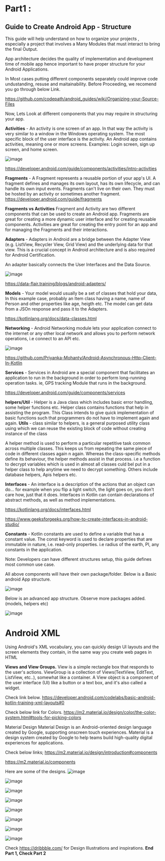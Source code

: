 


# Part1 :
## Guide to Create Android App - Structure
This guide will help understand on how to organize your projects , especially a project that involves a Many Modules that must 
interact to bring the final Output. 

App architecture decides the quality of implementation and development time of mobile app hence important to have proper structure for your Android Applications.

In Most cases putting different components separately could improve code undustanding, resuse and maitainability.
Before Proceeding, we recomend you go through below Link.

https://github.com/codepath/android_guides/wiki/Organizing-your-Source-Files

Now, Lets Look at different components that you may require in structuring your app.

**Activities** -  An activity is one screen of an app. In that way the activity is very similar to a window in the Windows operating system. The most specific block of the user interface is the activity. An Android app contains activities, meaning one or more screens. Examples: Login screen, sign up screen, and home screen.

![image](https://github.com/modcomlearning/Guide/assets/66998462/3ea54da4-2141-4abd-a08f-0a22c1acbd10)

https://developer.android.com/guide/components/activities/intro-activities

**Fragments** - A Fragment represents a reusable portion of your app's UI. A fragment defines and manages its own layout, has its own lifecycle, and can handle its own input events. Fragments can't live on their own. They must be hosted by an activity or sometimes another fragment.
https://developer.android.com/guide/fragments


**Fragments vs Activities**
Fragment and Activity are two different components that can be used to create an Android app. Fragments are great for creating a more dynamic user interface and for creating reusable components. Activities are great for creating the entry point for an app and for managing the Fragments and their interactions.


**Adapters** - Adapters in Android are a bridge between the Adapter View (e.g. ListView, Recycler View, Grid View) and the underlying data for that view. This is a crucial concept in Android architecture and is also required for Android Certification.

An adapter basically connects the User Interfaces and the Data Source.

![image](https://github.com/modcomlearning/Guide/assets/66998462/fb217a29-6b82-4b74-9d1e-3d0a795a5f1c)

https://data-flair.training/blogs/android-adapters/

**Models**  - Your model would usually be a set of classes that hold your data, 
In this example case, probably an Item class having a name, name of Person and other properties like age, heigth etc.
The model can get data from a JSOn response and pass it to the Adapters.

https://kotlinlang.org/docs/data-classes.html

**Networking** - Android Networking module lets your application connect to the internet or any other local network and allows you to perform network operations, i.e connect to an API etc.

![image](https://github.com/modcomlearning/Guide/assets/66998462/42a2bb37-e532-496e-bbe5-d079816aa455)

https://github.com/Priyanka-Mohanty/Android-Asynchronous-Http-Client-In-Kotlin


**Services** - Services in Android are a special component that facilitates an application to run in the background in order to perform long-running operation tasks. ie, GPS tracking Module that runs in the background.

https://developer.android.com/guide/components/services

**helpers/Util** - Helper is a Java class which includes basic error handling, some helper functions etc. Helper class contains functions that help in assisting the program. This Class intends to give quick implementation of basic functions such that programmers do not have to implement again and again.
**Utils** -  class similar to helpers, is a general purposed utility class using which we can reuse the existing block of code without creating instance of the class

A helper method is used to perform a particular repetitive task common across multiple classes. This keeps us from repeating the same piece of code in different classes again n again. Whereas the class-specific methods define its behaviour, the helper methods assist in that process. i.e a function to decrypt variables which is used in almost all classes culd bel put in a helper class to help anytime we need to decrypt something. Others include database helpers, Apis helpers etc.

**Interfaces** - An interface is a description of the actions that an object can do... for example when you flip a light switch, the light goes on, you don't care how, just that it does. 
Interfaces in Kotlin can contain declarations of abstract methods, as well as method implementations.

https://kotlinlang.org/docs/interfaces.html

https://www.geeksforgeeks.org/how-to-create-interfaces-in-android-studio/

**Constants** - Kotlin constants are used to define a variable that has a constant value. The const keyword is used to declare properties that are immutable in nature, i.e. read-only properties. i.e radius of the earth, PI, any constants in the application.

Note: Developers can have different structures setup, this guide defines most common use case.


All above components will have their own package/folder.
Below is a Basic android App structure.

![image](https://github.com/modcomlearning/Guide/assets/66998462/117665b1-d233-44e6-ae54-aedda69fdd19)


Below is an advanced app structure.
Observe more packages added.(models, helpers etc)

![image](https://github.com/modcomlearning/Guide/assets/66998462/7f4603c4-547c-4ffd-943c-2b50e7998090)


# Android XML
Using Android's XML vocabulary, you can quickly design UI layouts and the screen elements they contain, in the same way you create web pages in HTML

**Views and View Groups.**
View is a simple rectangle box that responds to the user's actions. ViewGroup is a collection of Views(TextView, EditText, ListView, etc..), somewhat like a container. A View object is a component of the user interface (UI) like a button or a text box, and it's also called a widget.

Check link below.
https://developer.android.com/codelabs/basic-android-kotlin-training-xml-layouts#0

Check below link for Colors.
https://m2.material.io/design/color/the-color-system.html#tools-for-picking-colors

Material Design
Material Design is an Android-oriented design language created by Google, supporting onscreen touch experiences.
Material is a design system created by Google to help teams build high-quality digital experiences for applications.

Check below links;
https://m2.material.io/design/introduction#components

https://m2.material.io/components

Here are some of the designs.
![image](https://github.com/modcomlearning/Guide/assets/66998462/36441d61-b123-4bfb-9042-079be7021075)

![image](https://github.com/modcomlearning/Guide/assets/66998462/25edef9c-f032-4d43-bf62-7d1b6065413c)

![image](https://github.com/modcomlearning/Guide/assets/66998462/6e0e4141-2fef-42a1-b195-f39180dacde0)

![image](https://github.com/modcomlearning/Guide/assets/66998462/73fe881c-cbf3-4cd5-a5cc-b8449c1659be)

![image](https://github.com/modcomlearning/Guide/assets/66998462/748c14b1-17a9-4da2-8b5f-b2aa85cd3a03)

![image](https://github.com/modcomlearning/Guide/assets/66998462/d1351709-9d79-4daa-923b-e0d0f91a24ac)

![image](https://github.com/modcomlearning/Guide/assets/66998462/05e0d546-9514-4f80-904a-ae5af59ec0e7)

![image](https://github.com/modcomlearning/Guide/assets/66998462/25e79179-5154-4344-8986-ce0ab7458112)

Check https://dribbble.com/  for Design Illustrations and inspirations.
**End Part 1, Check Part 2**
